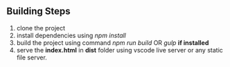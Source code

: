 <h2>Building Steps</h2>
<ol>
  <li>clone the project</li>
  <li>install dependencies using <i>npm install </i></li>
  <li>build the project using command <i>npm run build</i> OR <i>gulp</i> <b>if installed</b>
  <li>serve the <b>index.html</b> in <b>dist</b> folder using vscode live server or any static file server.
</ol>